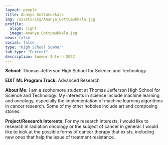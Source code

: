 ```yaml
---
layout: people
title: Ananya Gottumukkala
img: /assets/img/Ananya_Gottumukkala.jpg
profile:
  align: right
  image: Ananya_Gottumukkala.jpg
news: false
social: false
type: "High School Summer"
lab_type: "Current"
description: Summer Intern 2022
---
```


**School:** Thomas Jefferson High School for Science and Technology

**EDIT ML Program Track:**
Advanced Research

**About Me:**
   I am a sophomore student at Thomas Jefferson High School for Science and Technology. My interests in science include machine learning and oncology, especially the implementation of machine learning algorithms in cancer research. Some of my other hobbies include art and composing stories.

**Project/Research Interests:**
For my research interests, I would like to research in radiation oncology or the subject of cancer in general. I would like to look at the possible forms of cancer therapy that exists, including new ones that help the issue of treatment resistance.
